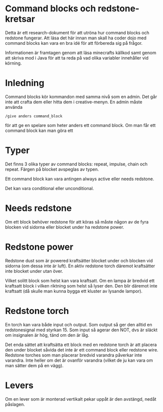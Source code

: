 # Command blocks och redstone-kretsar
Detta är ett research-dokument för att utröna hur command blocks och redstone fungerar. Att läsa det här innan man skall ha coder dojo med command blocks kan vara en bra idé för att förbereda sig på frågor.

Informationen är framtagen genom att läsa minecrafts källkod samt genom att skriva mod i Java för att ta reda på vad olika variabler innehåller vid körning.

# Inledning
Command blocks kör kommandon med samma nivå som en admin. Det går inte att crafta dem eller hitta dem i creative-menyn. En admin måste använda

````
/give anders command_block
````

för att ge en spelare som heter anders ett command block. Om man får ett command block kan man göra ett

# Typer

Det finns 3 olika typer av command blocks: repeat, impulse, chain och repeat. Färgen på blocket avspeglas av typen.

Ett command block kan vara antingen always active eller needs redstone.

Det kan vara conditional eller unconditional.

# Needs redstone

Om ett block behöver redstone för att köras så måste någon av de fyra blocken vid sidorna eller blocket under ha redstone power.

# Redstone power

Redstone dust som är powered kraftsätter blocket under och blocken vid sidorna (om dessa inte är luft). En aktiv redstone torch däremot kraftsätter inte blocket under utan över.

Vilket solitt block som helst kan vara kraftsatt. Om en lampa är
bredvid ett kraftsatt block i vilken riktning som helst så lyser den. Den blir däremot inte kraftsatt (då skulle man kunna bygga ett kluster av lysande lampor).

# Redstone torch

En torch kan vara både input och output. Som output så ger den alltid en redstonesignal med styrkan 15. Som input så agerar den NOT, dvs är släckt om insignalen är hög, tänd om den är låg.

Det enda sättet att kraftsätta ett block med en redstone torch är att placera den under blocket såvida det inte är ett command block eller redstone wire. Redstone torches som man placerar bredvid varandra påverkar inte varandra. Inte heller om det är ovanför varandra (vilket de ju kan vara om man sätter dem på en vägg).



# Levers

Om en lever som är monterad vertikalt pekar uppåt är den avstängd, nedåt påslagen.

